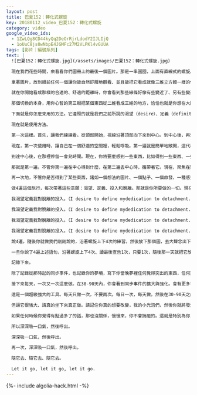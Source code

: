 ```yaml
---
layout: post
title: 巴夏152：轉化式螺旋
key: 20180112_video_巴夏152：轉化式螺旋
category: video
google_video_ids:
  - 1ZwLQg8CD44kyQq2DeOrRjrLdodY2IJLIjQ
  - 1oUuC8js0wNbpE4JGMFc27M2VLPKl4vGUUA
tags: [影片｜編號系列]
text: |
  ![巴夏152：轉化式螺旋.jpg](/assets/images/巴夏152：轉化式螺旋.jpg)

  現在我們花些時間，來看看你們圖冊上的最後一個圖片。那是一串圓圈，上面有直線式的螺旋。這也是我們文明所創造的一個工具，我們發現是轉化的利器。下面是怎麼使用它。

  拿著圖片，放到眼前任何一個讓你能自然舒服地觀看、並且能把它看成就像三維立方體一樣的位置。不是所有線條、所有面都在同一個平面，而是當你以正確方式觀看時，會看到有一個類似三維立方體在那一串圓球上。

  就在你開始看成那樣的合適的、舒適的距離時，你會看到那些線條好像有些變近了、另有些變遠了。當它呈現出像三維立方體那樣的品質時，就是你觀看它的合適方式、合適距離。這時，你就知道是開始做以下練習最有效的最佳時機了。因為它在那時所做的，就是激發你的神經系統、激發你的大腦化學物質來轉譯維度的概念，從一個維度到另一個維度，切換、閃動、加速、提升。

  那個切換的本身，用你心智的第三眼把某個東西從二維看成三維的地方，恰恰也就是你想在大腦、神經系統中從第三維度切換到第四維度、從第四維度切換到第五維度等等等等的同一個地方。那是同一個位置。所以，當這個圖片呈現出更多維形狀時，也就是你使用它的時候。

  下面就是你怎麼來用的方法。它遵照的就是我們之前所說的渴望（desire）、定義（definition）、投入（dedication）、脫離（detachment）這4個要素。因為你要做的，就是每天用這個螺旋4次。每日一次冥想，但冥想裡用4遍這個圖形。

  現在就是使用方法。

  第一次這樣。首先，讓我們練練看。從頂部開始，視線沿著頂部向下來到中心。到中心後，再沿著螺旋上來到頂部。那個就是基本動作。就是在它看起來是三維立體的時候，沿著螺旋線到中心，再沿著螺旋線出來回到頂部。當沿著螺旋線走的時候，你可能會覺得有時候視線向你拉近，有時候視線又拉遠，這樣往返來回。

  現在，第一次使用時，讓自己在一個舒適的空間裡，輕鬆呼吸。第一遍就是簡單地敞開，這代表渴望的狀態。它就是你渴望去探索和發現更多的自己的一個表達、一個聲明，就是那個狀態，那個意願，那個敞開的姿態。在那個狀態中，用視線沿螺旋線向下來到中心。

  到達中心後，在那裡停留一會兒時間。現在，你將要麼感到一些東西，比如得到一些東西、一些信息、一個圖片、一個念頭等，要麼沒有感覺。但即便你沒有立即得到什麼不同的東西，也仍然需要停留一會兒，然後你會覺得停的時間足夠了。在你覺得可以離開的時候，視線沿著螺旋線回來，回到頂部。

  那就是第一遍。不管你第一遍在中心得到什麼，在第二遍去中心時，攜帶著它。現在，聚焦在對你信念定義的概念上，尋找你的定義、尋找對你信念的洞見、對你藍圖的洞見、對你定義的洞見。帶著上述意願，沿著螺旋線第二遍進入到中心。再一次，停留到你覺得足夠的時間，以便你可以得到任何信息，哪怕是一閃而過。然後再攜帶著那個信息上來。如果你沒得到任何東西，那也在中心停留到你覺得足夠時間，然後再上來。

  再一次地，不管你是否得到了某些東西，諸如一個想法的圖片、一個點子、一個啟發、一種感覺、一陣痛苦，一閃而過，都不要緊。帶著它，把它加入到【投入】的概念上。帶著投入的意願說，去得到更多信息，讓剛才的畫面更清晰、更精確、更易懂，得到另一點、另一面、另一個要素，不管是什麼，接觸到另一個感覺，不管是什麼，諸如聽到聲音、聞到氣味、感到觸碰、聽到音樂，都沒有關係。帶著有關【投入】的概念和意願，向下走入螺旋。看到你看到的，然後再回來。不管你得到了什麼，在第4遍的時候都帶著。現在帶著意願說，去跟沒有幫助的東西脫離開。然後沿螺旋向下，看到你所看到的，再向上回來。

  做4遍這個旅行，每次帶著這些意願：渴望、定義、投入和脫離。那就是你所要做的一切。現在，在你練習這個螺旋之前，首先，大聲說4遍下面的話：

  我渴望定義我對脫離的投入。（I desire to define mydedication to detachment.）

  我渴望定義我對脫離的投入。（I desire to define mydedication to detachment.）

  我渴望定義我對脫離的投入。（I desire to define mydedication to detachment.）

  我渴望定義我對脫離的投入。（I desire to define mydedication to detachment.）

  說4遍。隨後你就做我們剛剛說的，沿著螺旋上下4次的練習。然後放下那個圖，去大聲念出下面的話：從內在通過畫面、聲音、觸碰和感受，顯化了通往未知的道路、窗口與大門，而它們又總是引回到內在。（From the inner being, through sight, sound, touch and feeling aremanifested the path, windows and doors to the unknow, which always leads backto the inner being.）它會以一種為你特製的、適合你想像力並適於你吸收信息的方式，產生將你之前練習所做的任何內容著色、疊加、增加、放大的效果。

  一旦你說了4遍上述語句，沿著螺旋上下4次、讀最後宣告1次，只要1次，隨後那一天就把它放下。然後從那個時刻起，帶上一個筆記本和筆。那天的接下來時間，或者在你下一次做練習之前的24小時，留意任何所發生的、加強的同步事件。一旦你注意到它們，就記錄下來、寫下來，做個筆記寫下來。如果你在注意到的時候沒帶筆記本，那麼就在腦子裡記住，回家後就趕緊寫下來。

  記錄下來。

  除了記錄從那時起的同步事件，也記錄你的夢境，寫下你當晚夢裡任何覺得突出的東西，任何東西。寫下它，記個筆記。然後接下來一天，再一次這麼做。做聲明4次、上下螺旋4次、做最後的疊加式宣告，然後留意同步事件，記錄下來；留意你當晚夢境，記錄下來。

  接下來每天，一次又一次這麼做。在30-90天內，你會看到同步事件的擴大與強化。會有更多有關你核心信念的信息、覺察和洞見朝你而來。以及各種允許你以最佳可能、最強大方式來轉化核心信念、並將你的實相轉化成跟你所偏好的更為一致的方法和技術朝你湧來。

  這是一個超級強大的工具。每天只做一次，不要兩次。每日一次，每天做。然後在30-90天之內看看會發生什麼。我保證事情會改變。只要堅持做，得到樂趣。別把它當任務，得到樂趣。

  但讓它很強大、請真的坐下來真正做。請記住你真的想要改變，我的小光泡們，然後你就將發光，你就將發亮。所以，把這個技術謹記心中。請記住，當你每天做，當你感到自己擴展，生活中的同步性增加、擴大、增強，你的夢境放大、增強、交流、激勵你。當然同時也儘量在每個時刻遵照你最高喜悅行事，讓身體保持清澈。所有一切合起來，所有一切合起來，你將會看到顯著的加速、深刻的提速。

  如果任何時候你覺得有點過多了的話，那也沒關係，慢慢來，你不會搞砸的。這就是特別為你，來以你自己的方式、以你自己的速度使用的。但只要你用，就會有效。你會親眼見證這一點的。你會創造出自己的證明，看到它工作得非常快速、非常快速。

  所以深深吸一口氣，然後呼出。

  深深吸一口氣，然後呼出。

  再一次，深深吸一口氣，然後呼出。

  隨它去、隨它去、隨它去。

  Let it go, let it go, let it go.
---
```


{%- include algolia-hack.html -%}
